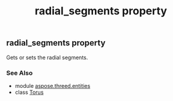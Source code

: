 ﻿---
title: radial_segments property
second_title: Aspose.3D for Python via .NET API References
description: 
type: docs
weight: 170
url: /python-net/aspose.threed.entities/torus/radial_segments/
is_root: false
---

## radial_segments property


Gets or sets the radial segments.

### See Also
* module [aspose.threed.entities](../../)
* class [Torus](/3d/python-net/aspose.threed.entities/torus)
